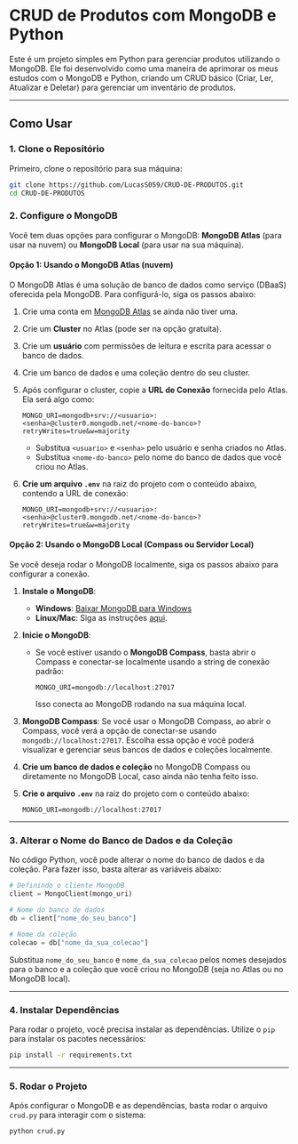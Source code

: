 # CRUD de Produtos com MongoDB e Python

Este é um projeto simples em Python para gerenciar produtos utilizando o MongoDB. Ele foi desenvolvido como uma maneira de aprimorar os meus estudos com o MongoDB e Python, criando um CRUD básico (Criar, Ler, Atualizar e Deletar) para gerenciar um inventário de produtos.

---

## Como Usar

### 1. Clone o Repositório

Primeiro, clone o repositório para sua máquina:

```bash
git clone https://github.com/LucasS059/CRUD-DE-PRODUTOS.git
cd CRUD-DE-PRODUTOS
```

### 2. Configure o MongoDB

Você tem duas opções para configurar o MongoDB: **MongoDB Atlas** (para usar na nuvem) ou **MongoDB Local** (para usar na sua máquina).

#### Opção 1: Usando o MongoDB Atlas (nuvem)

O MongoDB Atlas é uma solução de banco de dados como serviço (DBaaS) oferecida pela MongoDB. Para configurá-lo, siga os passos abaixo:

1. Crie uma conta em [MongoDB Atlas](https://www.mongodb.com/cloud/atlas) se ainda não tiver uma.
2. Crie um **Cluster** no Atlas (pode ser na opção gratuita).
3. Crie um **usuário** com permissões de leitura e escrita para acessar o banco de dados.
4. Crie um banco de dados e uma coleção dentro do seu cluster.
5. Após configurar o cluster, copie a **URL de Conexão** fornecida pelo Atlas. Ela será algo como:

   ```env
   MONGO_URI=mongodb+srv://<usuario>:<senha>@cluster0.mongodb.net/<nome-do-banco>?retryWrites=true&w=majority
   ```

   - Substitua `<usuario>` e `<senha>` pelo usuário e senha criados no Atlas.
   - Substitua `<nome-do-banco>` pelo nome do banco de dados que você criou no Atlas.

6. **Crie um arquivo `.env`** na raiz do projeto com o conteúdo abaixo, contendo a URL de conexão:

   ```env
   MONGO_URI=mongodb+srv://<usuario>:<senha>@cluster0.mongodb.net/<nome-do-banco>?retryWrites=true&w=majority
   ```

#### Opção 2: Usando o MongoDB Local (Compass ou Servidor Local)

Se você deseja rodar o MongoDB localmente, siga os passos abaixo para configurar a conexão.

1. **Instale o MongoDB**:

   - **Windows**: [Baixar MongoDB para Windows](https://www.mongodb.com/try/download/community)
   - **Linux/Mac**: Siga as instruções [aqui](https://docs.mongodb.com/manual/installation/).

2. **Inicie o MongoDB**:
   - Se você estiver usando o **MongoDB Compass**, basta abrir o Compass e conectar-se localmente usando a string de conexão padrão:
     ```env
     MONGO_URI=mongodb://localhost:27017
     ```
     Isso conecta ao MongoDB rodando na sua máquina local.

3. **MongoDB Compass**: Se você usar o MongoDB Compass, ao abrir o Compass, você verá a opção de conectar-se usando `mongodb://localhost:27017`. Escolha essa opção e você poderá visualizar e gerenciar seus bancos de dados e coleções localmente.

4. **Crie um banco de dados e coleção** no MongoDB Compass ou diretamente no MongoDB Local, caso ainda não tenha feito isso.

5. **Crie o arquivo `.env`** na raiz do projeto com o conteúdo abaixo:

   ```env
   MONGO_URI=mongodb://localhost:27017
   ```

---

### 3. Alterar o Nome do Banco de Dados e da Coleção

No código Python, você pode alterar o nome do banco de dados e da coleção. Para fazer isso, basta alterar as variáveis abaixo:

```python
# Definindo o cliente MongoDB
client = MongoClient(mongo_uri)

# Nome do banco de dados
db = client["nome_do_seu_banco"]

# Nome da coleção
colecao = db["nome_da_sua_colecao"]
```

Substitua `nome_do_seu_banco` e `nome_da_sua_colecao` pelos nomes desejados para o banco e a coleção que você criou no MongoDB (seja no Atlas ou no MongoDB local).

---

### 4. Instalar Dependências

Para rodar o projeto, você precisa instalar as dependências. Utilize o `pip` para instalar os pacotes necessários:

```bash
pip install -r requirements.txt
```

---

### 5. Rodar o Projeto

Após configurar o MongoDB e as dependências, basta rodar o arquivo `crud.py` para interagir com o sistema:

```bash
python crud.py
```
